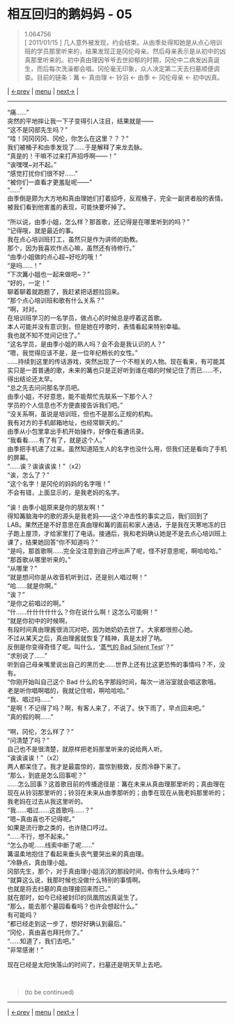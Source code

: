 # 相互回归的鹅妈妈 - 05
> 1.064756  
> [ 2011/01/15 ] 几人意外被发现，约会结束。从由季处得知她是从点心培训班的学员那里听来的，结果发现正是冈伦母亲。然后母亲表示是从初中的凶真那里听来的。初中真由理因爷爷去世抑郁的时期，冈伦中二病发凶真诞生，而后每次洗澡都会唱。冈伦毫无印象，众人决定第二天去扫墓顺便调查。目前的链条：篝 <- 真由理 <- 铃羽 <- 由季 <- 冈伦母亲 <- 初中凶真。  

| [←prev](./0116) | [menu](../) | [next→](./0118) |

---

“痛……”  
突然的平地摔让我一下子变得引人注目，结果就是——  
“这不是冈部先生吗？”  
“哇！冈冈冈冈、冈伦，你怎么在这里？？？”  
我们被桶子和由季发现了……于是解释了来龙去脉。  
“真是的！干嘛不过来打声招呼啊——！”  
“诶嘿嘿\~对不起。”  
“感觉打扰你们很不好……”  
“被你们一直看才更羞耻呢——”  
“……”  
由季倒是颇为大方地和真由理她们打着招呼，反观桶子，完全一副贤者般的表情。被我们看到他害羞的表现，可能快要坏掉了。  

“所以说，由季小姐，怎么样？那首歌，还记得是在哪里听到的吗？”  
“记得哦，就是最近的事。  
 我在点心培训班打工，虽然只是作为讲师的助教。  
 那个，因为我喜欢作点心嘛，虽然还有待修行。”  
“由季小姐做的点心超\~好吃的哦！”  
“是吗……！”  
“下次篝小姐也一起来做吧\~？”  
“好的，一定！”  
聊着聊着就跑题了，我赶紧把话题拉回来。  
“那个点心培训班和歌有什么关系？”  
“啊，对对。  
 在培训班学习的一名学员，做点心的时候总是哼着这首歌。  
 本人可能并没有意识到，但是她在哼歌时，表情看起来特别幸福。  
 我也就不知不觉间记住了。”  
“这名学员，是由季小姐的熟人吗？会不会是我认识的人？”  
“嗯，我觉得应该不是，是一位年纪稍长的女性。”  
……持续到这里的传话游戏，突然出现了一个不相关的人物。现在看来，有可能其实只是一首普通的歌，未来的篝也只是正好听到谁在唱的时候记住了而已……不，得出结论还太早。  
“总之先去问问那名学员吧。  
 由季小姐，不好意思，能不能帮忙先联系一下那个人？  
 学员的个人信息也不方便直接告诉我们吧。”  
“没关系啊，虽说是培训班，但也不是那么正规的机构。  
 我有对方的手机邮箱地址，也经常聊天的。”  
由季从小包里拿出手机开始操作，好像在看通讯录。  
“我看看……有了有了，就是这个人。”  
由季把手机递了过来。虽然知道陌生人的名字也没什么用，但我们还是看向了手机的屏幕。  
“……诶？诶诶诶诶！”（x2）  
“诶，怎么了？”  
“这个名字！是冈伦的妈妈的名字哦！”  
不会有错，上面显示的，是我老妈的名字。  

“诶！由季小姐原来是你的朋友啊！”  
得知篝脑海中的歌的源头是我老妈——这个冲击性的事实之后，我们回到了 LAB。果然还是不好意思在真由理和篝的面前和家人通话，于是我在天寒地冻的日子跑上屋顶，才给家里打了电话。接通后，我和老妈确认她是不是去点心培训班上课了，结果她回答“你不知道吗？”  
“是吗，那首歌啊……完全没注意到自己哼出声了呢，怪不好意思呢，啊哈哈哈。”  
“那首歌从哪里听来的。”  
“从哪里？”  
“就是想问你是从收音机听到过，还是别人唱过啊！”  
“哈……就是你啊。”  
“诶？”  
“是你之前唱过的啊。”  
“什……什什什什什么？你在说什么啊！这怎么可能啊！”  
“就是你初中的时候啊，  
 有段时间真由理酱很消沉对吧，因为她奶奶去世了。大家都很担心她。  
 不过从某天之后，真由理酱就恢复了精神，真是太好了呐。  
 反倒是你变得奇怪了呢。叫什么，‘<abbr title="狂気 の Mad Scientist">蒸气的 Bad Silent Test</abbr>’？”  
“求别说了……”  
听到自己母亲嘴里说出自己的黑历史……世界上还有比这更恐怖的事情吗？不，没有。  
“你刚开始叫自己这个 Bad 什么的名字那段时间，每次一进浴室就会唱这歌哦。  
 老是听你唱啊唱的，我就记住啦，啊哈哈哈。”  
“我、唱过吗……”  
“是啊！不记得了吗？啊，有客人来了，不说了。快下雨了，早点回来吧。”  
“真的假的啊……”  

“啊，冈伦，怎么样了？”  
“问清楚了吗？”  
自己也不是很清楚，就原样把老妈那里听来的说给两人听。  
“诶诶诶诶！”（x2）  
两人都呆住了。我才是最震惊的，震惊到极致，反而冷静下来了。  
“那么，到底是怎么回事呢？”  
……怎么回事？这首歌目前的传播途径是：篝在未来从真由理那里听的；真由理在现在从铃羽那里听的；铃羽在未来从由季那听的；由季在现在从我老妈那里听的；我老妈在过去从我这里听的。  
“我……唱过……这首歌吗……？”  
“嗯\~真由喜也不记得呢。”  
如果是流行歌之类的，也许随口哼过。  
“……不行，想不起来。”  
“怎么办呢……线索中断了呢……”  
篝温柔地抱住了看起来垂头丧气要哭出来的真由理。  
“冷静点，真由理小姐。  
 冈部先生，那个，对于真由理小姐消沉的那段时间，你有什么头绪吗？”  
“就算这么说，我那时候也没做什么特别的事情啊。  
 也就是将去扫墓的真由理接回来而已。”  
就在那时，如今已经被封印的凤凰院凶真诞生了。  
“那么，能去那个墓园看看吗？也许会想起什么。”  
有可能吗？  
“都已经走到这一步了，想好好确认到最后。”  
“冈伦，真由喜也拜托你了。”  
“……知道了，我们去吧。”  
“非常感谢！”  

现在已经是太阳快落山的时间了，扫墓还是明天早上去吧。  


<br/>

> (to be continued)
---

| [←prev](./0116) | [menu](../) | [next→](./0118) |

